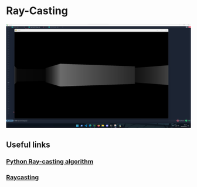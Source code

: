 # Ray-Casting

![image](images/raycastingf.png)

## Useful links

###  [Python Ray-casting algorithm](https://rosettacode.org/wiki/Ray-casting_algorithm#Python)
###  [Raycasting](https://lodev.org/cgtutor/raycasting.html)


